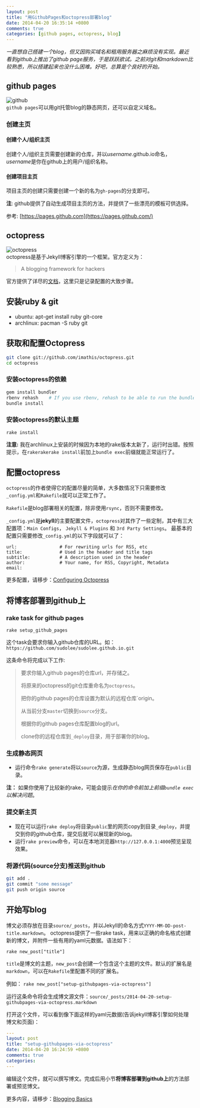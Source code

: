 ```yaml
---
layout: post
title: "用GithubPages和octopress部署blog"
date: 2014-04-20 16:35:14 +0800
comments: true
categories: [github pages, octopress, blog]
---
```


*一直想自己搭建一个blog，但又因购买域名和租用服务器之麻烦没有实现。最近看到github上推出了github page服务，于是跃跃欲试。之前对git和markdown比较熟悉，所以搭建起来也没什么困难。好吧，总算是个良好的开始。*

<!--more-->

## github pages
![github](https://pages.github.com/favicon.ico)  
`github pages`可以用git托管blog的静态网页，还可以自定义域名。

### 创建主页
#### 创建个人/组织主页
创建个人/组织主页需要创建新的仓库，并以*username*.github.io命名，*username*是你在github上的用户/组织名称。
#### 创建项目主页
项目主页的创建只需要创建一个新的名为`gh-pages`的分支即可。

**注**: github提供了自动生成项目主页的方法，并提供了一些漂亮的模板可供选择。

参考: [https://pages.github.com](https://pages.github.com/)

## octopress
![octopress](http://octopress.org/octopress-favicon.png)  
octopress是基于Jekyll博客引擎的一个框架。官方定义为：

> A blogging framework for hackers

官方提供了详尽的[文档](http://octopress.org/docs/)，这里只是记录配置的大致步骤。

## 安装ruby & git
* ubuntu: apt-get install ruby git-core
* archlinux: pacman -S ruby git

## 获取和配置Octopress
``` bash
git clone git://github.com/imathis/octopress.git
cd octopress
```
### 安装octopress的依赖
``` bash
gem install bundler
rbenv rehash    # If you use rbenv, rehash to be able to run the bundle command
bundle install
```
### 安装octopress的默认主题
`rake install`

**注意:** 我在archlinux上安装的时候因为本地的rake版本太新了，运行时出错。按照提示，在`rakerakerake install`前加上`bundle exec`前缀就能正常运行了。

## 配置octopress
`octopress`的作者使得它的配置尽量的简单，大多数情况下只需要修改`_config.yml`和`Rakefile`就可以正常工作了。

`Rakefile`是blog部署相关的配置，除非使用`rsync`，否则不需要修改。

`_config.yml`是**jekyll**的主要配置文件，`octopress`对其作了一些定制，其中有三大配置项：`Main Configs`， `Jekyll & Plugins` 和 `3rd Party Settings`。
最基本的配置只需要修改`_config.yml`的以下字段就可以了：
```
url:                # For rewriting urls for RSS, etc
title:              # Used in the header and title tags
subtitle:           # A description used in the header
author:             # Your name, for RSS, Copyright, Metadata
email:
```
更多配置，请移步：[Configuring Octopress](http://octopress.org/docs/configuring/)

## 将博客部署到github上
### rake task for github pages
`rake setup_github_pages`

这个task会要求你输入github仓库的URL。如：`https://github.com/sudolee/sudolee.github.io.git`

这条命令将完成以下工作:

> 要求你输入github pages的仓库url，并存储之。
>
> 将原来的octopress的git仓库重命名为`octopress`。
>
> 把你的github pages的仓库设置为默认的远程仓库`origin。
>
> 从当前分支`master`切换到`source`分支。
>
> 根据你的github pages仓库配置blog的url。
>
> clone你的远程仓库到`_deploy`目录，用于部署你的blog。

### 生成静态网页
* 运行命令`rake generate`将以`source`为源，生成静态blog网页保存在`public`目录。

**注：** 如果你使用了比较新的rake，可能会提示*在你的命令前加上前缀`bundle exec`以解决问题*。

### 提交新主页
* 现在可以运行`rake deploy`将目录`public`里的网页copy到目录`_deploy`，并提交到你的github仓库，提交后就可以展现新的blog。
* 运行`rake preview`命令，可以在本地浏览器`http://127.0.0.1:4000`预览呈现效果。

### 将源代码(source分支)推送到github
``` bash
git add .
git commit "some message"
git push origin source
```

## 开始写blog
博文必须存放在目录`source/_posts`，并以Jekyll的命名方式`YYYY-MM-DD-post-title.markdown`。
octopress提供了一些rake task，用来以正确的命名格式创建新的博文，并附件一些有用的yaml元数据。语法如下：

`rake new_post["title"]`

`title`是博文的主题，`new_post`会创建一个包含这个主题的文件。默认的扩展名是`markdown`，可以在`Rakefile`里配置不同的扩展名。

例如：
`rake new_post["setup-githubpages-via-octopress"]`

运行这条命令将会生成博文源文件：`source/_posts/2014-04-20-setup-githubpages-via-octopress.markdown`

打开这个文件，可以看到像下面这样的yaml元数据(告诉jekyll博客引擎如何处理博文和页面)：
``` yaml
---
layout: post
title: "setup-githubpages-via-octopress"
date: 2014-04-20 16:24:59 +0800
comments: true
categories: 
---
```
编辑这个文件，就可以撰写博文。完成后用小节**将博客部署到github上**的方法部署或预览博文。

更多内容，请移步：[Blogging Basics](http://octopress.org/docs/blogging)
